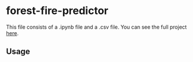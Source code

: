 # forest-fire-predictor

This file consists of a .ipynb file and a .csv file. 
You can see the full project [here](https://machinelearning.macbase.co.za/apps/chanceoffire).

## Usage

```python3 Forestfire.ipynb
```
